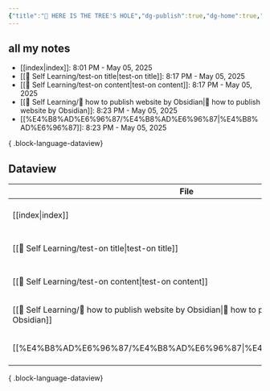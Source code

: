 ```yaml
---
{"title":"🌲 HERE IS THE TREE'S HOLE","dg-publish":true,"dg-home":true,"tags":["DigitalGarden","obsidian","self_learing","website_design","gardenEntry"],"permalink":"/index/","dgPassFrontmatter":true,"noteIcon":"","created":"2025-05-04T16:52:57.499+08:00","updated":"2025-05-05T20:01:26.196+08:00"}
---
```


## all my notes
- [[index\|index]]: 8:01 PM - May 05, 2025
- [[💪 Self Learning/test-on title\|test-on title]]: 8:17 PM - May 05, 2025
- [[💪 Self Learning/test-on content\|test-on content]]: 8:17 PM - May 05, 2025
- [[💪 Self Learning/🔖 how to publish website by Obsidian\|🔖 how to publish website by Obsidian]]: 8:23 PM - May 05, 2025
- [[%E4%B8%AD%E6%96%87/%E4%B8%AD%E6%96%87\|%E4%B8%AD%E6%96%87]]: 8:23 PM - May 05, 2025

{ .block-language-dataview}


## Dataview
| File                                                                                                 | file.mtime             |
| ---------------------------------------------------------------------------------------------------- | ---------------------- |
| [[index\|index]]                                                                                  | 8:01 PM - May 05, 2025 |
| [[💪 Self Learning/test-on title\|test-on title]]                                                 | 8:17 PM - May 05, 2025 |
| [[💪 Self Learning/test-on content\|test-on content]]                                             | 8:17 PM - May 05, 2025 |
| [[💪 Self Learning/🔖 how to publish website by Obsidian\|🔖 how to publish website by Obsidian]] | 8:23 PM - May 05, 2025 |
| [[%E4%B8%AD%E6%96%87/%E4%B8%AD%E6%96%87\|%E4%B8%AD%E6%96%87]]                                     | 8:23 PM - May 05, 2025 |

{ .block-language-dataview}

